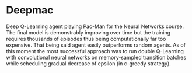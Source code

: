 # Deepmac
Deep Q-Learning agent playing Pac-Man for the Neural Networks course.
The final model is demonstrably improving over time but the training requires thousands of episodes thus being computationally far too expensive.
That being said agent easily outperforms random agents.
As of this moment the most successful approach was to run double Q-Learning with convolutional neural networks on memory-sampled transition batches while scheduling gradual decrease of epsilon (in ɛ-greedy strategy).

